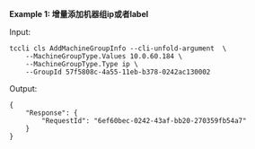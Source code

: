 **Example 1: 增量添加机器组ip或者label**



Input: 

```
tccli cls AddMachineGroupInfo --cli-unfold-argument  \
    --MachineGroupType.Values 10.0.60.184 \
    --MachineGroupType.Type ip \
    --GroupId 57f5808c-4a55-11eb-b378-0242ac130002
```

Output: 
```
{
    "Response": {
        "RequestId": "6ef60bec-0242-43af-bb20-270359fb54a7"
    }
}
```

